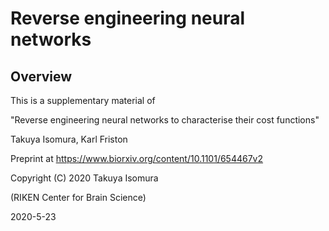 # Reverse engineering neural networks

## Overview

This is a supplementary material of

"Reverse engineering neural networks to characterise their cost functions"

Takuya Isomura, Karl Friston

Preprint at https://www.biorxiv.org/content/10.1101/654467v2


Copyright (C) 2020 Takuya Isomura

(RIKEN Center for Brain Science)


2020-5-23

